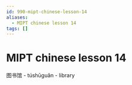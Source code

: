 ```yaml
---
id: 990-mipt-chinese-lesson-14
aliases:
  - MIPT chinese lesson 14
tags: []
---
```


# MIPT chinese lesson 14

图书馆  - túshūguǎn - library
